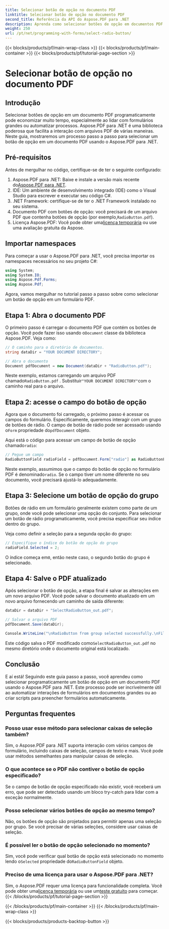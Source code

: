 ```yaml
---
title: Selecionar botão de opção no documento PDF
linktitle: Selecionar botão de opção no documento PDF
second_title: Referência da API do Aspose.PDF para .NET
description: Aprenda como selecionar botões de opção em documentos PDF usando Aspose.PDF para .NET com este guia passo a passo. Automatize interações de formulários facilmente.
weight: 250
url: /pt/net/programming-with-forms/select-radio-button/
---
```


{{< blocks/products/pf/main-wrap-class >}}
{{< blocks/products/pf/main-container >}}
{{< blocks/products/pf/tutorial-page-section >}}

# Selecionar botão de opção no documento PDF

## Introdução

Selecionar botões de opção em um documento PDF programaticamente pode economizar muito tempo, especialmente ao lidar com formulários grandes ou automatizar processos. Aspose.PDF para .NET é uma biblioteca poderosa que facilita a interação com arquivos PDF de várias maneiras. Neste guia, mostraremos um processo passo a passo para selecionar um botão de opção em um documento PDF usando o Aspose.PDF para .NET. 

## Pré-requisitos

Antes de mergulhar no código, certifique-se de ter o seguinte configurado:

1.  Aspose.PDF para .NET: Baixe e instale a versão mais recente do[Aspose.PDF para .NET](https://releases.aspose.com/pdf/net/).
2. IDE: Um ambiente de desenvolvimento integrado (IDE) como o Visual Studio para escrever e executar seu código C#.
3. .NET Framework: certifique-se de ter o .NET Framework instalado no seu sistema.
4.  Documento PDF com botões de opção: você precisará de um arquivo PDF que contenha botões de opção (por exemplo,`RadioButton.pdf`).
5.  Licença Aspose.PDF: Você pode obter uma[licença temporária](https://purchase.aspose.com/temporary-license/) ou use uma avaliação gratuita da Aspose.

## Importar namespaces

Para começar a usar o Aspose.PDF para .NET, você precisa importar os namespaces necessários no seu projeto C#:

```csharp
using System;
using System.IO;
using Aspose.Pdf.Forms;
using Aspose.Pdf;
```

Agora, vamos mergulhar no tutorial passo a passo sobre como selecionar um botão de opção em um formulário PDF.

## Etapa 1: Abra o documento PDF

 O primeiro passo é carregar o documento PDF que contém os botões de opção. Você pode fazer isso usando o`Document` classe da biblioteca Aspose.PDF. Veja como:

```csharp
// O caminho para o diretório de documentos.
string dataDir = "YOUR DOCUMENT DIRECTORY";

// Abra o documento
Document pdfDocument = new Document(dataDir + "RadioButton.pdf");
```

 Neste exemplo, estamos carregando um arquivo PDF chamado`RadioButton.pdf` . Substituir`"YOUR DOCUMENT DIRECTORY"`com o caminho real para o arquivo.

## Etapa 2: acesse o campo do botão de opção

 Agora que o documento foi carregado, o próximo passo é acessar os campos do formulário. Especificamente, queremos interagir com um grupo de botões de rádio. O campo de botão de rádio pode ser acessado usando o`Form` propriedade do`pdfDocument` objeto.

 Aqui está o código para acessar um campo de botão de opção chamado`radio`:

```csharp
// Pegue um campo
RadioButtonField radioField = pdfDocument.Form["radio"] as RadioButtonField;
```

 Neste exemplo, assumimos que o campo do botão de opção no formulário PDF é denominado`radio`. Se o campo tiver um nome diferente no seu documento, você precisará ajustá-lo adequadamente.

## Etapa 3: Selecione um botão de opção do grupo

Botões de rádio em um formulário geralmente existem como parte de um grupo, onde você pode selecionar uma opção do conjunto. Para selecionar um botão de rádio programaticamente, você precisa especificar seu índice dentro do grupo. 

Veja como definir a seleção para a segunda opção do grupo:

```csharp
// Especifique o índice do botão de opção do grupo
radioField.Selected = 2;
```

 O índice começa em`0`, então neste caso, o segundo botão do grupo é selecionado.

## Etapa 4: Salve o PDF atualizado

Após selecionar o botão de opção, a etapa final é salvar as alterações em um novo arquivo PDF. Você pode salvar o documento atualizado em um novo arquivo fornecendo um caminho de saída diferente:

```csharp
dataDir = dataDir + "SelectRadioButton_out.pdf";

// Salvar o arquivo PDF
pdfDocument.Save(dataDir);

Console.WriteLine("\nRadioButton from group selected successfully.\nFile saved at " + dataDir);
```

 Este código salva o PDF modificado como`SelectRadioButton_out.pdf` no mesmo diretório onde o documento original está localizado.

## Conclusão

E aí está! Seguindo este guia passo a passo, você aprendeu como selecionar programaticamente um botão de opção em um documento PDF usando o Aspose.PDF para .NET. Este processo pode ser incrivelmente útil ao automatizar interações de formulários em documentos grandes ou ao criar scripts para preencher formulários automaticamente.

## Perguntas frequentes

### Posso usar esse método para selecionar caixas de seleção também?  
Sim, o Aspose.PDF para .NET suporta interação com vários campos de formulário, incluindo caixas de seleção, campos de texto e mais. Você pode usar métodos semelhantes para manipular caixas de seleção.

### O que acontece se o PDF não contiver o botão de opção especificado?  
Se o campo de botão de opção especificado não existir, você receberá um erro, que pode ser detectado usando um bloco try-catch para lidar com a exceção normalmente.

### Posso selecionar vários botões de opção ao mesmo tempo?  
Não, os botões de opção são projetados para permitir apenas uma seleção por grupo. Se você precisar de várias seleções, considere usar caixas de seleção.

### É possível ler o botão de opção selecionado no momento?  
 Sim, você pode verificar qual botão de opção está selecionado no momento lendo o`Selected` propriedade do`RadioButtonField` objeto.

### Preciso de uma licença para usar o Aspose.PDF para .NET?  
 Sim, o Aspose.PDF requer uma licença para funcionalidade completa. Você pode obter uma[licença temporária](https://purchase.aspose.com/temporary-license/) ou use um[teste gratuito](https://releases.aspose.com/) para começar.
{{< /blocks/products/pf/tutorial-page-section >}}

{{< /blocks/products/pf/main-container >}}
{{< /blocks/products/pf/main-wrap-class >}}

{{< blocks/products/products-backtop-button >}}
